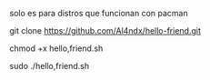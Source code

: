 solo es para distros que funcionan con pacman




git clone https://github.com/Al4ndx/hello-friend.git


chmod +x hello,friend.sh



sudo ./hello,friend.sh
